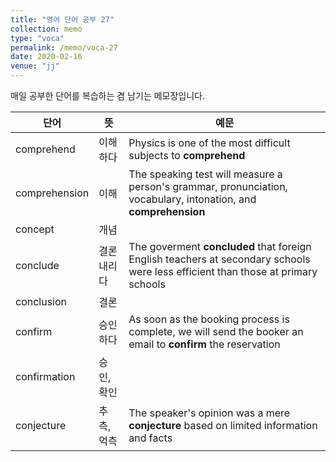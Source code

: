 ```yaml
---
title: "영어 단어 공부 27"
collection: memo
type: "voca"
permalink: /memo/voca-27
date: 2020-02-16
venue: "jj"
---
```


매일 공부한 단어를 복습하는 겸 남기는 메모장입니다.

| 단어 | 뜻 | 예문 |
| --- | --- | --- |
| comprehend | 이해하다 | Physics is one of the most difficult subjects to **comprehend** |
| comprehension | 이해 | The speaking test will measure a person's grammar, pronunciation, vocabulary, intonation, and **comprehension** |
| concept | 개념 |  |
| conclude | 결론 내리다 | The goverment **concluded** that foreign English teachers at secondary schools were less efficient than those at primary schools |
| conclusion | 결론 |  |
| confirm | 승인하다 | As soon as the booking process is complete, we will send the booker an email to **confirm** the reservation |
| confirmation | 승인, 확인 |  |
| conjecture | 추측, 억측 | The speaker's opinion was a mere **conjecture** based on limited information and facts |
